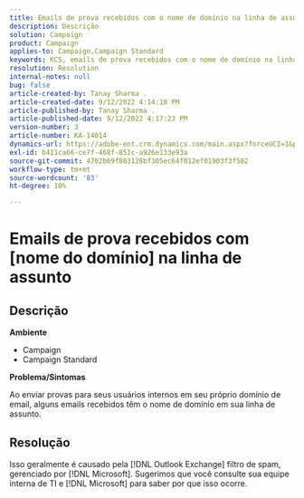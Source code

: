 ```yaml
---
title: Emails de prova recebidos com o nome de domínio na linha de assunto
description: Descrição
solution: Campaign
product: Campaign
applies-to: Campaign,Campaign Standard
keywords: KCS, emails de prova recebidos com o nome de domínio na linha de assunto
resolution: Resolution
internal-notes: null
bug: false
article-created-by: Tanay Sharma .
article-created-date: 9/12/2022 4:14:18 PM
article-published-by: Tanay Sharma .
article-published-date: 9/12/2022 4:17:23 PM
version-number: 3
article-number: KA-14014
dynamics-url: https://adobe-ent.crm.dynamics.com/main.aspx?forceUCI=1&pagetype=entityrecord&etn=knowledgearticle&id=aacf6bf1-b532-ed11-9db1-002248086735
exl-id: b411ca66-ce7f-468f-851c-a926e133e93a
source-git-commit: 4702b69f883128bf305ec64f012ef01903f3f582
workflow-type: tm+mt
source-wordcount: '83'
ht-degree: 10%

---
```


# Emails de prova recebidos com [nome do domínio] na linha de assunto

## Descrição


<b>Ambiente</b>

- Campaign
- Campaign Standard




<b>Problema/Sintomas</b>

Ao enviar provas para seus usuários internos em seu próprio domínio de email, alguns emails recebidos têm o nome de domínio em sua linha de assunto.


## Resolução


Isso geralmente é causado pela [!DNL Outlook Exchange] filtro de spam, gerenciado por [!DNL Microsoft]. Sugerimos que você consulte sua equipe interna de TI e [!DNL Microsoft] para saber por que isso ocorre.
